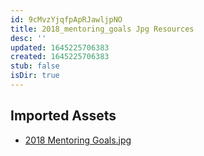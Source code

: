 ```yaml
---
id: 9cMvzYjqfpApRJawljpNO
title: 2018_mentoring_goals Jpg Resources
desc: ''
updated: 1645225706383
created: 1645225706383
stub: false
isDir: true
---
```

## Imported Assets
- [2018 Mentoring Goals.jpg](/assets/2018-mentoring-goals.jpg)
